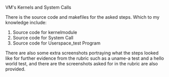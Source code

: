 VM's Kernels and System Calls

There is the source code and makefiles for the asked steps. Which to my knowledge include:
1. Source code for kernelmodule
2. Source code for System Call
3. Source code for Userspace_test Program

There are also some extra screenshots portraying what the steps looked like for further evidence from the rubric such as a uname-a test and a hello world test, and there are the screenshots asked for in the rubric are also provided.
